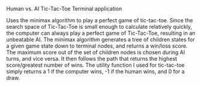 Human vs. AI Tic-Tac-Toe Terminal application

Uses the minimax algorithm to play a perfect game of tic-tac-toe. Since the search space of Tic-Tac-Toe is small enough to calculate relatively quickly, the computer can always play a perfect game of Tic-Tac-Toe, resulting in an unbeatable AI.
The minimax algorithm generates a tree of children states for a given game state down to terminal nodes, and returns a win/loss score. The maximum score out of the set of children nodes is chosen during AI turns, and vice versa. It then follows the path that returns the highest score/greatest number of wins. The utility function I used for tic-tac-toe simply returns a 1 if
the computer wins, -1 if the human wins, and 0 for a draw. 
